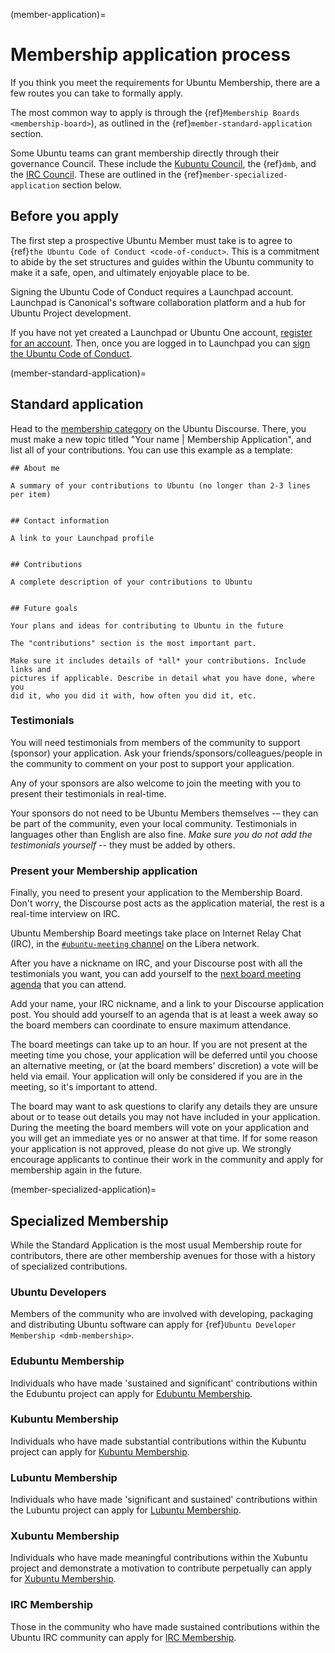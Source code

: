 (member-application)=
# Membership application process

If you think you meet the requirements for Ubuntu Membership, there are a few
routes you can take to formally apply.

The most common way to apply is through the
{ref}`Membership Boards <membership-board>`), as outlined in
the {ref}`member-standard-application` section.

Some Ubuntu teams can grant membership directly through their governance Council.
These include the [Kubuntu Council](https://launchpad.net/~kubuntu-members), the
{ref}`dmb`, and the [IRC Council](https://launchpad.net/~ubuntu-irc-council).
These are outlined in the {ref}`member-specialized-application` section below.


## Before you apply

The first step a prospective Ubuntu Member must take is to agree to
{ref}`the Ubuntu Code of Conduct <code-of-conduct>`. This is a commitment to
abide by the set structures and guides within the Ubuntu community to make it a
safe, open, and ultimately enjoyable place to be.

Signing the Ubuntu Code of Conduct requires a Launchpad account. Launchpad is
Canonical's software collaboration platform and a hub for Ubuntu Project development.

If you have not yet created a Launchpad or Ubuntu One account,
[register for an account](https://launchpad.net/+login). Then, once you are
logged in to Launchpad you can
[sign the Ubuntu Code of Conduct](https://launchpad.net/codeofconduct).


(member-standard-application)=
## Standard application

Head to the [membership category](https://discourse.ubuntu.com/c/community/membership/93)
on the Ubuntu Discourse. There, you must make a new topic titled "Your name |
Membership Application", and list all of your contributions. You can use this
example as a template:

```none
## About me

A summary of your contributions to Ubuntu (no longer than 2-3 lines per item)


## Contact information

A link to your Launchpad profile


## Contributions

A complete description of your contributions to Ubuntu


## Future goals

Your plans and ideas for contributing to Ubuntu in the future

```

```{important}
The "contributions" section is the most important part.

Make sure it includes details of *all* your contributions. Include links and
pictures if applicable. Describe in detail what you have done, where you
did it, who you did it with, how often you did it, etc.
```


### Testimonials

You will need testimonials from members of the community to support (sponsor)
your application. Ask your friends/sponsors/colleagues/people in the community
to comment on your post to support your application.

Any of your sponsors are also welcome to join the meeting with you to present
their testimonials in real-time.

Your sponsors do not need to be Ubuntu Members themselves -– they can be part of
the community, even your local community. Testimonials in languages other than
English are also fine. *Make sure you do not add the testimonials yourself* --
they must be added by others.


### Present your Membership application

Finally, you need to present your application to the Membership Board. Don't
worry, the Discourse post acts as the application material, the rest is a
real-time interview on IRC.

Ubuntu Membership Board meetings take place on Internet Relay Chat (IRC), in the
[`#ubuntu-meeting` channel](https://web.libera.chat/#ubuntu-meeting) on the
Libera network.

After you have a nickname on IRC, and your Discourse post with all the
testimonials you want, you can add yourself to the
[next board meeting agenda](https://discourse.ubuntu.com/t/ubuntu-membership-meeting-schedule/55968)
that you can attend. 

Add your name, your IRC nickname, and a link to your Discourse application post.
You should add yourself to an agenda that is at least a week away so the board
members can coordinate to ensure maximum attendance.

The board meetings can take up to an hour. If you are not present at the meeting
time you chose, your application will be deferred until you choose an alternative
meeting, or (at the board members' discretion) a vote will be held via email.
Your application will only be considered if you are in the meeting, so it's
important to attend.

The board may want to ask questions to clarify any details they are unsure about
or to tease out details you may not have included in your application. During
the meeting the board members will vote on your application and you will get an
immediate yes or no answer at that time. If for some reason your application is
not approved, please do not give up. We strongly encourage applicants to continue
their work in the community and apply for membership again in the future.



(member-specialized-application)=
## Specialized Membership

While the Standard Application is the most usual Membership route for contributors,
there are other membership avenues for those with a history of specialized
contributions.


### Ubuntu Developers

Members of the community who are involved with developing, packaging and
distributing Ubuntu software can apply for
{ref}`Ubuntu Developer Membership <dmb-membership>`.


### Edubuntu Membership

Individuals who have made 'sustained and significant' contributions within the
Edubuntu project can apply for [Edubuntu Membership](https://discourse.ubuntu.com/t/edubuntu-membership/59007).


### Kubuntu Membership

Individuals who have made substantial contributions within the Kubuntu project
can apply for [Kubuntu Membership](https://community.kde.org/Kubuntu/Membership).


### Lubuntu Membership

Individuals who have made 'significant and sustained' contributions within the
Lubuntu project can apply for [Lubuntu Membership](https://git.lubuntu.me/lubuntu-wiki/wiki/wiki/Membership).


### Xubuntu Membership

Individuals who have made meaningful contributions within the Xubuntu project
and demonstrate a motivation to contribute perpetually can apply for
[Xubuntu Membership](https://docs.xubuntu.org/contributors/xsd.html#xsd-community-team-members).


### IRC Membership

Those in the community who have made sustained contributions within the Ubuntu
IRC community can apply for [IRC Membership](https://wiki.ubuntu.com/IRC/Membership).


